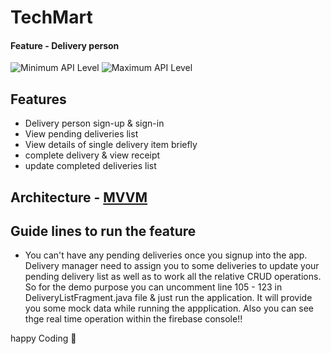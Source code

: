 # TechMart
#### Feature - Delivery person

![Minimum API Level](https://img.shields.io/badge/Min%20API%20Level-19-green)
![Maximum API Level](https://img.shields.io/badge/Max%20API%20Level-30-orange)

## Features
* Delivery person sign-up & sign-in
* View pending deliveries list
* View details of single delivery item briefly
* complete delivery & view receipt
* update completed deliveries list

## Architecture - [MVVM](https://developer.android.com/jetpack/guide)

## Guide lines to run the feature
* You can't have any pending deliveries once you signup into the app. Delivery manager need to assign you to some deliveries to update your pending delivery list as well as to work all the relative CRUD operations. So for the demo purpose you can uncomment line 105 - 123 in DeliveryListFragment.java file & just run the application. It will provide you some mock data while running the appplication. 
Also you can see thge real time operation within the firebase console!!

happy Coding :grimacing:

